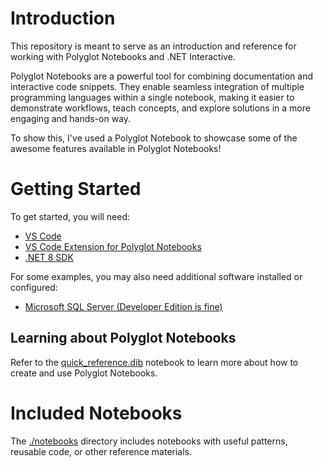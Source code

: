 # Introduction 
This repository is meant to serve as an introduction and reference for working with Polyglot Notebooks and .NET Interactive.

Polyglot Notebooks are a powerful tool for combining documentation and interactive code snippets. They enable seamless integration of multiple programming languages within a single notebook, making it easier to demonstrate workflows, teach concepts, and explore solutions in a more engaging and hands-on way.

To show this, I've used a Polyglot Notebook to showcase some of the awesome features available in Polyglot Notebooks!

# Getting Started

To get started, you will need:

- [VS Code](https://code.visualstudio.com/download)
- [VS Code Extension for Polyglot Notebooks](https://marketplace.visualstudio.com/items?itemName=ms-dotnettools.dotnet-interactive-vscode)
- [.NET 8 SDK](https://dotnet.microsoft.com/en-us/download)

For some examples, you may also need additional software installed or configured:

- [Microsoft SQL Server (Developer Edition is fine)](https://www.microsoft.com/en-us/sql-server/sql-server-downloads)

## Learning about Polyglot Notebooks

Refer to the [quick_reference.dib](./quick_reference.dib) notebook to learn more about how to create and use Polyglot Notebooks.

# Included Notebooks

The [./notebooks](./notebooks/) directory includes notebooks with useful patterns, reusable code, or other reference materials.
